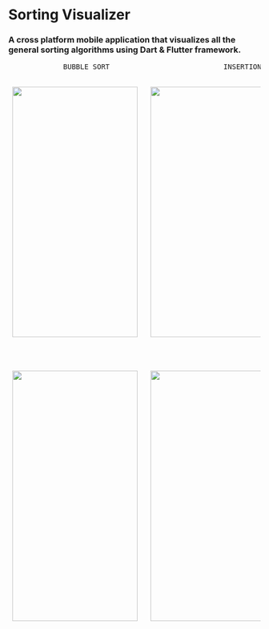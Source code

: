 # Sorting Visualizer

### A cross platform mobile application that visualizes all the general sorting algorithms using Dart & Flutter framework.

<pre>
             BUBBLE SORT                           INSERTION SORT                           SELECTION SORT     
<br/>
 <img src="https://github.com/Shwetank14/Sorting-Algorithm-Visualizer/blob/master/Sort/bublesort.gif" width="250" height="500" />   <img src="https://github.com/Shwetank14/Sorting-Algorithm-Visualizer/blob/master/Sort/insertionsort.gif" width="250" height="500" />   <img src="https://github.com/Shwetank14/Sorting-Algorithm-Visualizer/blob/master/Sort/selectionsort.gif" width="250" height="500" />  <br /><br /><br /><br /><br /> <img src="https://github.com/Shwetank14/Sorting-Algorithm-Visualizer/blob/master/Sort/mergesort.gif" width="250" height="500" />   <img src="https://github.com/Shwetank14/Sorting-Algorithm-Visualizer/blob/master/Sort/quicksort.gif" width="250" height="500" />     
 
 
</pre>

